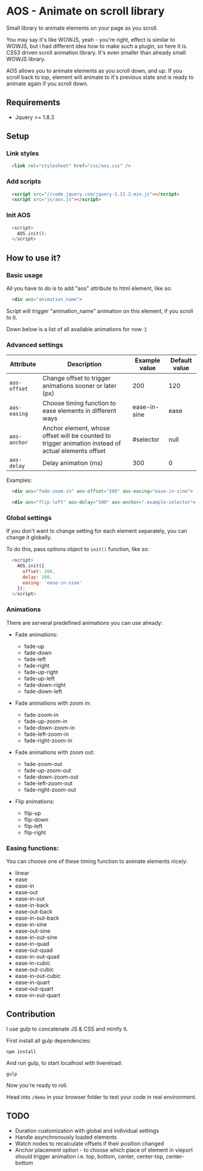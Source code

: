 # AOS - Animate on scroll library

Small library to animate elements on your page as you scroll.

You may say it's like WOWJS, yeah - you're right, effect is similar to WOWJS, but i had different idea how to make such a plugin, so here it is. CSS3 driven scroll animation library. It's even smaller than already small WOWJS library.

AOS allows you to animate elements as you scroll down, and up.
If you scroll back to top, element will animate to it's previous state and is ready to animate again if you scroll down.

## Requirements

* Jquery >= 1.8.3

## Setup

### Link styles

```html
  <link rel="stylesheet" href="css/aos.css" />
```

### Add scripts

```html
  <script src="//code.jquery.com/jquery-1.11.3.min.js"></script>
  <script src="js/aos.js"></script>
```

### Init AOS

```javascript
  <script>
    AOS.init();
  </script>
```

## How to use it?

### Basic usage

  All you have to do is to add "aos" attribute to html element, like so:

```html
  <div aos="animation_name">
```

  Script will trigger "animation_name" animation on this element, if you scroll to it.

  Down below is a list of all available animations for now :)

### Advanced settings

| Attribute | Description | Example value | Default value |
|-----------|-------------|---------------|---------|
| `aos-offset` | Change offset to trigger animations sooner or later (px) | 200 | 120 |
| `aos-easing` | Choose timing function to ease elements in different ways | ease-in-sine | ease |
| `aos-anchor` | Anchor element, whose offset will be counted to trigger animation instead of actual elements offset | #selector | null |
| `aos-delay` | Delay animation (ms) | 300 | 0 |

Examples:

```html
  <div aos="fade-zoom-in" aos-offset="200" aos-easing="ease-in-sine">
```
```html
  <div aos="flip-left" aos-delay="100" aos-anchor=".example-selector">
```

### Global settings

If you don't want to change setting for each element separately, you can change it globally.

To do this, pass options object to `init()` function, like so:

```javascript
  <script>
    AOS.init({
      offset: 200,
      delay: 100,
      easing: 'ease-in-sine'
    });
  </script>
```

### Animations

There are serveral predefined animations you can use already:

  * Fade animations:
    * fade-up
    * fade-down
    * fade-left
    * fade-right
    * fade-up-right
    * fade-up-left
    * fade-down-right
    * fade-down-left

  * Fade animations with zoom in:
    * fade-zoom-in
    * fade-up-zoom-in
    * fade-down-zoom-in
    * fade-left-zoom-in
    * fade-right-zoom-in

  * Fade animations with zoom out:
    * fade-zoom-out
    * fade-up-zoom-out
    * fade-down-zoom-out
    * fade-left-zoom-out
    * fade-right-zoom-out

  * Flip animations:
    * flip-up
    * flip-down
    * flip-left
    * flip-right


### Easing functions:

You can choose one of these timing function to animate elements nicely:

  * linear
  * ease
  * ease-in
  * ease-out
  * ease-in-out
  * ease-in-back
  * ease-out-back
  * ease-in-out-back
  * ease-in-sine
  * ease-out-sine
  * ease-in-out-sine
  * ease-in-quad
  * ease-out-quad
  * ease-in-out-quad
  * ease-in-cubic
  * ease-out-cubic
  * ease-in-out-cubic
  * ease-in-quart
  * ease-out-quart
  * ease-in-out-quart

## Contribution

I use gulp to concatenate JS & CSS and minify it.

First install all gulp dependencies:

```
npm install
```

And run gulp, to start localhost with livereload:

```
gulp
```

Now you're ready to roll.

Head into `/demo` in your browser folder to test your code in real environment.

## TODO

* Duration customization with global and individual settings
* Handle asynchronously loaded elements
* Watch nodes to recalculate offsets if their position changed
* Anchor placement option - to choose which place of element in vieport should trigger animation
  i.e. top, bottom, center, center-top, center-bottom